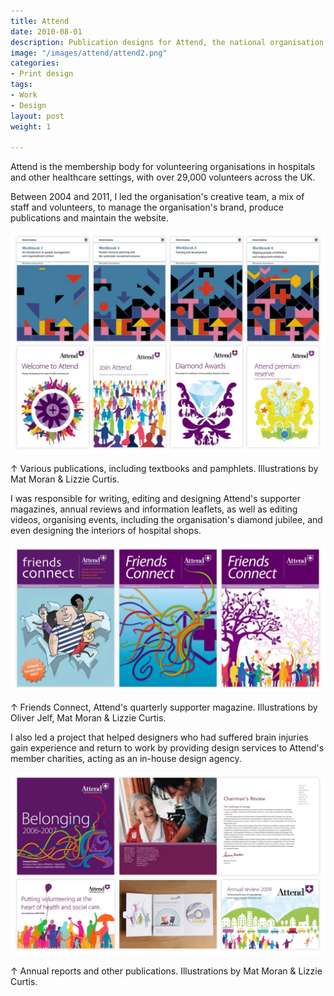 ```yaml
---
title: Attend
date: 2010-08-01
description: Publication designs for Attend, the national organisation for hospital and community volunteers.
image: "/images/attend/attend2.png"
categories:
- Print design
tags:
- Work
- Design
layout: post
weight: 1

---
```


Attend is the membership body for volunteering organisations in hospitals and other healthcare settings, with over 29,000 volunteers across the UK.

Between 2004 and 2011, I led the organisation's creative team, a mix of staff and volunteers, to manage the organisation's brand, produce publications and maintain the website.

<img src="/images/attend1.jpg" class="wide">
<p class="caption">↑ Various publications, including textbooks and pamphlets. Illustrations by Mat Moran & Lizzie Curtis.</p>

I was responsible for writing, editing and designing Attend's supporter magazines, annual reviews and information leaflets, as well as editing videos, organising events, including the organisation's diamond jubilee, and even designing the interiors of hospital shops.

<img src="/images/attend2.jpg" class="wide">
<p class="caption">↑ Friends Connect, Attend's quarterly supporter magazine. Illustrations by Oliver Jelf, Mat Moran & Lizzie Curtis.</p>

I also led a project that helped designers who had suffered brain injuries gain experience and return to work by providing design services to Attend's member charities, acting as an in-house design agency.

<img src="/images/attend3.jpg" class="wide">
<p class="caption">↑ Annual reports and other publications. Illustrations by Mat Moran & Lizzie Curtis.</p>


